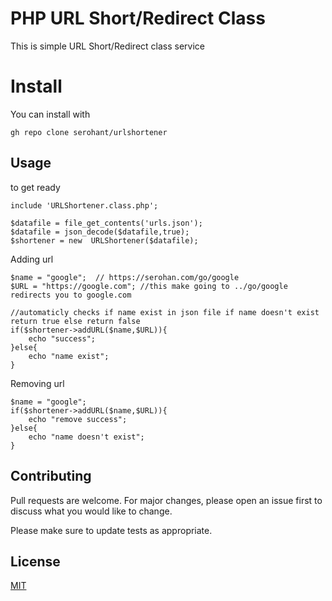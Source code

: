 # PHP URL Short/Redirect Class

This is simple URL Short/Redirect class service

# Install

You can install with

    gh repo clone serohant/urlshortener

## Usage
to get ready

    include 'URLShortener.class.php';
    
    $datafile = file_get_contents('urls.json');
    $datafile = json_decode($datafile,true);
    $shortener = new  URLShortener($datafile);
      
Adding url

    $name = "google";  // https://serohan.com/go/google
    $URL = "https://google.com"; //this make going to ../go/google redirects you to google.com

	//automaticly checks if name exist in json file if name doesn't exist return true else return false
    if($shortener->addURL($name,$URL)){
	    echo "success";
    }else{
		echo "name exist";
	}

Removing url

    $name = "google";
    if($shortener->addURL($name,$URL)){
	    echo "remove success";
    }else{
		echo "name doesn't exist";
	}
## Contributing

Pull requests are welcome. For major changes, please open an issue first
to discuss what you would like to change.

Please make sure to update tests as appropriate.

## License

[MIT](https://choosealicense.com/licenses/mit/)
